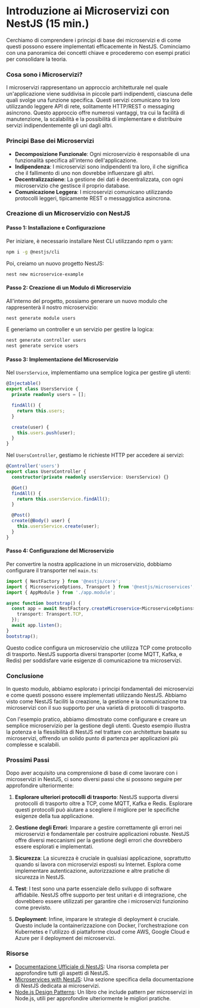 # Introduzione ai Microservizi con NestJS (15 min.)

Cerchiamo di comprendere i principi di base dei microservizi e di come questi possono essere implementati efficacemente in NestJS. Cominciamo con una panoramica dei concetti chiave e procederemo con esempi pratici per consolidare la teoria.

### Cosa sono i Microservizi?

I microservizi rappresentano un approccio architetturale nel quale un'applicazione viene suddivisa in piccole parti indipendenti, ciascuna delle quali svolge una funzione specifica. Questi servizi comunicano tra loro utilizzando leggere API di rete, solitamente HTTP/REST o messaging asincrono. Questo approccio offre numerosi vantaggi, tra cui la facilità di manutenzione, la scalabilità e la possibilità di implementare e distribuire servizi indipendentemente gli uni dagli altri.

### Principi Base dei Microservizi

- **Decomposizione Funzionale**: Ogni microservizio è responsabile di una funzionalità specifica all'interno dell'applicazione.
- **Indipendenza**: I microservizi sono indipendenti tra loro, il che significa che il fallimento di uno non dovrebbe influenzare gli altri.
- **Decentralizzazione**: La gestione dei dati è decentralizzata, con ogni microservizio che gestisce il proprio database.
- **Comunicazione Leggera**: I microservizi comunicano utilizzando protocolli leggeri, tipicamente REST o messaggistica asincrona.

### Creazione di un Microservizio con NestJS

#### Passo 1: Installazione e Configurazione

Per iniziare, è necessario installare Nest CLI utilizzando npm o yarn:

```bash
npm i -g @nestjs/cli
```

Poi, creiamo un nuovo progetto NestJS:

```bash
nest new microservice-example
```

#### Passo 2: Creazione di un Modulo di Microservizio

All'interno del progetto, possiamo generare un nuovo modulo che rappresenterà il nostro microservizio:

```bash
nest generate module users
```

E generiamo un controller e un servizio per gestire la logica:

```bash
nest generate controller users
nest generate service users
```

#### Passo 3: Implementazione del Microservizio

Nel `UsersService`, implementiamo una semplice logica per gestire gli utenti:

```typescript
@Injectable()
export class UsersService {
  private readonly users = [];

  findAll() {
    return this.users;
  }

  create(user) {
    this.users.push(user);
  }
}
```

Nel `UsersController`, gestiamo le richieste HTTP per accedere ai servizi:

```typescript
@Controller('users')
export class UsersController {
  constructor(private readonly usersService: UsersService) {}

  @Get()
  findAll() {
    return this.usersService.findAll();
  }

  @Post()
  create(@Body() user) {
    this.usersService.create(user);
  }
}
```

#### Passo 4: Configurazione del Microservizio

Per convertire la nostra applicazione in un microservizio, dobbiamo configurare il transporter nel `main.ts`:

```typescript
import { NestFactory } from '@nestjs/core';
import { MicroserviceOptions, Transport } from '@nestjs/microservices';
import { AppModule } from './app.module';

async function bootstrap() {
  const app = await NestFactory.createMicroservice<MicroserviceOptions>(AppModule, {
    transport: Transport.TCP,
  });
  await app.listen();
}
bootstrap();
```

Questo codice configura un microservizio che utilizza TCP come protocollo di trasporto. NestJS supporta diversi transporter (come MQTT, Kafka, e Redis) per soddisfare varie esigenze di comunicazione tra microservizi.

### Conclusione

In questo modulo, abbiamo esplorato i principi fondamentali dei microservizi e come questi possono essere implementati utilizzando NestJS. Abbiamo visto come NestJS faciliti la creazione, la gestione e la comunicazione tra microservizi con il suo supporto per una varietà di protocolli di trasporto. 

Con l'esempio pratico, abbiamo dimostrato come configurare e creare un semplice microservizio per la gestione degli utenti. Questo esempio illustra la potenza e la flessibilità di NestJS nel trattare con architetture basate su microservizi, offrendo un solido punto di partenza per applicazioni più complesse e scalabili.

### Prossimi Passi

Dopo aver acquisito una comprensione di base di come lavorare con i microservizi in NestJS, ci sono diversi passi che si possono seguire per approfondire ulteriormente:

1. **Esplorare ulteriori protocolli di trasporto**: NestJS supporta diversi protocolli di trasporto oltre a TCP, come MQTT, Kafka e Redis. Esplorare questi protocolli può aiutare a scegliere il migliore per le specifiche esigenze della tua applicazione.

2. **Gestione degli Errori**: Imparare a gestire correttamente gli errori nei microservizi è fondamentale per costruire applicazioni robuste. NestJS offre diversi meccanismi per la gestione degli errori che dovrebbero essere esplorati e implementati.

3. **Sicurezza**: La sicurezza è cruciale in qualsiasi applicazione, soprattutto quando si lavora con microservizi esposti su Internet. Esplora come implementare autenticazione, autorizzazione e altre pratiche di sicurezza in NestJS.

4. **Test**: I test sono una parte essenziale dello sviluppo di software affidabile. NestJS offre supporto per test unitari e di integrazione, che dovrebbero essere utilizzati per garantire che i microservizi funzionino come previsto.

5. **Deployment**: Infine, imparare le strategie di deployment è cruciale. Questo include la containerizzazione con Docker, l'orchestrazione con Kubernetes e l'utilizzo di piattaforme cloud come AWS, Google Cloud e Azure per il deployment dei microservizi.

### Risorse

- [Documentazione Ufficiale di NestJS](https://docs.nestjs.com): Una risorsa completa per approfondire tutti gli aspetti di NestJS.
- [Microservices with NestJS](https://docs.nestjs.com/microservices/basics): Una sezione specifica della documentazione di NestJS dedicata ai microservizi.
- [Node.js Design Patterns](https://www.nodejsdesignpatterns.com): Un libro che include pattern per microservizi in Node.js, utili per approfondire ulteriormente le migliori pratiche.
